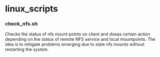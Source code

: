 # linux_scripts
### check_nfs.sh
Checks the status of nfs mount points on client and doeas certain action depending on the status of remote NFS service and local mountpoints. The idea is to mitigate problems emerging due to stale nfs mounts without restarting the system.
